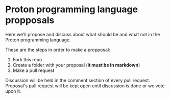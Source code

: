# Proton programming language propposals 

Here we'll propose and discuss about what should be and what not in the Proton programming language.

These are the steps in order to make a propposal:

1. Fork this repo
2. Create a folder with your proposal (**it must be in markdown**)
3. Make a pull request

Discussion will be held in the comment section of every pull request. Proposal's pull request will be kept open until discussion is done or we vote upon it.
